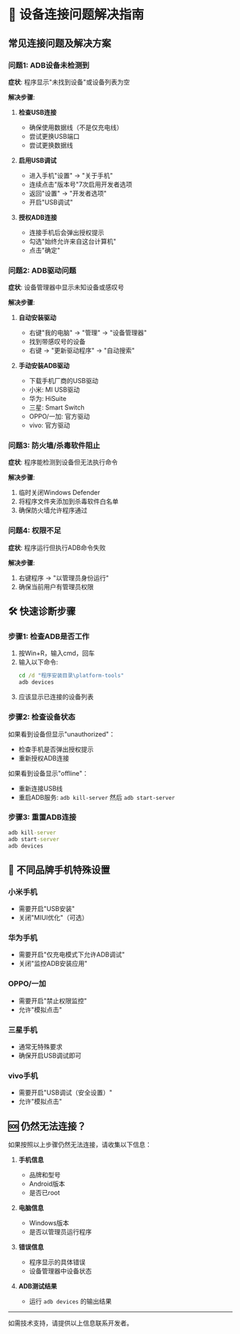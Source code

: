 # 🔧 设备连接问题解决指南

## 常见连接问题及解决方案

### 问题1: ADB设备未检测到
**症状**: 程序显示"未找到设备"或设备列表为空

**解决步骤**:
1. **检查USB连接**
   - 确保使用数据线（不是仅充电线）
   - 尝试更换USB端口
   - 尝试更换数据线

2. **启用USB调试**
   - 进入手机"设置" → "关于手机"
   - 连续点击"版本号"7次启用开发者选项
   - 返回"设置" → "开发者选项"
   - 开启"USB调试"

3. **授权ADB连接**
   - 连接手机后会弹出授权提示
   - 勾选"始终允许来自这台计算机"
   - 点击"确定"

### 问题2: ADB驱动问题
**症状**: 设备管理器中显示未知设备或感叹号

**解决步骤**:
1. **自动安装驱动**
   - 右键"我的电脑" → "管理" → "设备管理器"
   - 找到带感叹号的设备
   - 右键 → "更新驱动程序" → "自动搜索"

2. **手动安装ADB驱动**
   - 下载手机厂商的USB驱动
   - 小米: MI USB驱动
   - 华为: HiSuite
   - 三星: Smart Switch
   - OPPO/一加: 官方驱动
   - vivo: 官方驱动

### 问题3: 防火墙/杀毒软件阻止
**症状**: 程序能检测到设备但无法执行命令

**解决步骤**:
1. 临时关闭Windows Defender
2. 将程序文件夹添加到杀毒软件白名单
3. 确保防火墙允许程序通过

### 问题4: 权限不足
**症状**: 程序运行但执行ADB命令失败

**解决步骤**:
1. 右键程序 → "以管理员身份运行"
2. 确保当前用户有管理员权限

## 🛠️ 快速诊断步骤

### 步骤1: 检查ADB是否工作
1. 按Win+R，输入cmd，回车
2. 输入以下命令:
   ```cmd
   cd /d "程序安装目录\platform-tools"
   adb devices
   ```
3. 应该显示已连接的设备列表

### 步骤2: 检查设备状态
如果看到设备但显示"unauthorized"：
- 检查手机是否弹出授权提示
- 重新授权ADB连接

如果看到设备显示"offline"：
- 重新连接USB线
- 重启ADB服务: `adb kill-server` 然后 `adb start-server`

### 步骤3: 重置ADB连接
```cmd
adb kill-server
adb start-server
adb devices
```

## 📱 不同品牌手机特殊设置

### 小米手机
- 需要开启"USB安装"
- 关闭"MIUI优化"（可选）

### 华为手机
- 需要开启"仅充电模式下允许ADB调试"
- 关闭"监控ADB安装应用"

### OPPO/一加
- 需要开启"禁止权限监控"
- 允许"模拟点击"

### 三星手机
- 通常无特殊要求
- 确保开启USB调试即可

### vivo手机
- 需要开启"USB调试（安全设置）"
- 允许"模拟点击"

## 🆘 仍然无法连接？

如果按照以上步骤仍然无法连接，请收集以下信息：

1. **手机信息**
   - 品牌和型号
   - Android版本
   - 是否已root

2. **电脑信息**
   - Windows版本
   - 是否以管理员运行程序

3. **错误信息**
   - 程序显示的具体错误
   - 设备管理器中设备状态

4. **ADB测试结果**
   - 运行 `adb devices` 的输出结果

---
如需技术支持，请提供以上信息联系开发者。